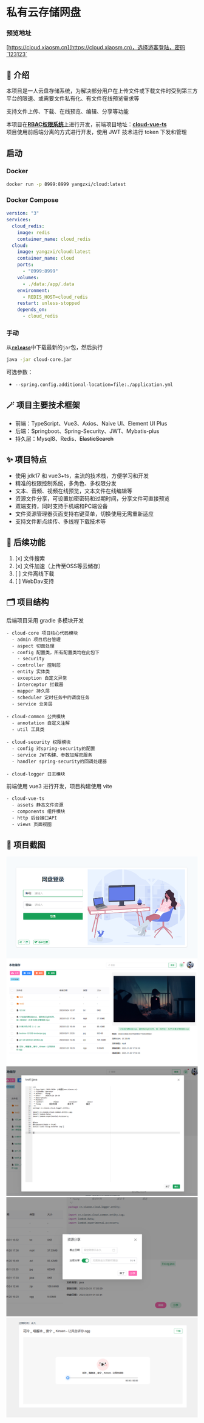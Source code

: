 # 私有云存储网盘

### 预览地址
[https://cloud.xiaosm.cn](https://cloud.xiaosm.cn)，选择游客登陆，密码`123123`

## 🔮 介绍
本项目是一人云盘存储系统，为解决部分用户在上传文件或下载文件时受到第三方平台的限速、或需要文件私有化、有文件在线预览需求等  

支持文件上传、下载、在线预览、编辑、分享等功能

本项目在[**RBAC权限系统**](https://github.com/YangZxi/RBAC-Admin)上进行开发，前端项目地址：[**cloud-vue-ts**](https://github.com/YangZxi/cloud-vue-ts)  
项目使用前后端分离的方式进行开发，使用 JWT 技术进行 token 下发和管理

## 启动
### Docker
```bash
docker run -p 8999:8999 yangzxi/cloud:latest
```
### Docker Compose
``` yaml
version: "3"
services:
  cloud_redis:
    image: redis
    container_name: cloud_redis
  cloud:
    image: yangzxi/cloud:latest
    container_name: cloud
    ports:
      - "8999:8999"
    volumes:
      - ./data:/app/.data
    environment:
      - REDIS_HOST=cloud_redis
    restart: unless-stopped
    depends_on:
      - cloud_redis
```
### 手动
从[**`release`**](https://github.com/yangzxi/cloud/releases/latest)中下载最新的`jar`包，然后执行
```bash
java -jar cloud-core.jar 
```
可选参数：
* `--spring.config.additional-location=file:./application.yml`

## 🪄 项目主要技术框架
* 前端：TypeScript、Vue3、Axios、Naive UI、Element UI Plus
* 后端：Springboot、Spring-Security、JWT、Mybatis-plus
* 持久层：Mysql8、Redis、~~ElasticSearch~~

## ✨ 项目特点
* 使用 jdk17 和 vue3+ts，主流的技术栈，方便学习和开发
* 精准的权限控制系统，多角色、多权限分发
* 文本、音频、视频在线预览，文本文件在线编辑等
* 资源文件分享，可设置加密密码和过期时间，分享文件可直接预览
* 双端支持，同时支持手机端和PC端设备
* 文件资源管理器页面支持右键菜单，切换使用无需重新适应
* 支持文件断点续传、多线程下载技术等

## 🔭 后续功能
1. [x] 文件搜索
2. [x] 文件加速（上传至OSS等云储存）
3. [ ] 文件离线下载
4. [ ] WebDav支持

## 🗂️ 项目结构
后端项目采用 gradle 多模块开发
```
- cloud-core 项目核心代码模块
  - admin 项目后台管理
  - aspect 切面处理
  - config 配置类，所有配置类均在此包下
    - security 
  - controller 控制层
  - entity 实体类
  - exception 自定义异常
  - interceptor 拦截器
  - mapper 持久层
  - scheduler 定时任务中的调度任务
  - service 业务层

- cloud-common 公共模块
  - annotation 自定义注解
  - util 工具类
  
- cloud-security 权限模块
  - config 对spring-security的配置
  - service JWT构建、参数加解密服务
  - handler spring-security的回调处理器

- cloud-logger 日志模块
```
前端使用 vue3 进行开发，项目构建使用 vite
```
- cloud-vue-ts
  - assets 静态文件资源
  - components 组件模块
  - http 后台接口API
  - views 页面视图
```

## 🧩 项目截图
![登录页面](images/login.png)
![首页](images/index.png)
![编辑界面](images/edit.png)
![创建分享界面](images/create_share.png)
![预览分享界面](images/view_share.png)

